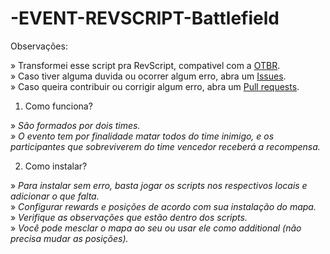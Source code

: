 # -EVENT-REVSCRIPT-Battlefield

Observações: 

» Transformei esse script pra RevScript, compativel com a [OTBR](https://github.com/opentibiabr/otservbr-global.git).<br>
» Caso tiver alguma duvida ou ocorrer algum erro, abra um [Issues](https://github.com/brunomaidana97/-EVENT-REVSCRIPT-Battlefield/issues).<br>
» Caso queira contribuir ou corrigir algum erro, abra um [Pull requests](https://github.com/brunomaidana97/-EVENT-REVSCRIPT-Battlefield/pulls).

1. Como funciona?

» *São formados por dois times.<br>» O evento tem por finalidade matar todos do time inimigo, e os participantes que sobreviverem do time vencedor receberá a recompensa.*

2. Como instalar?

» *Para instalar sem erro, basta jogar os scripts nos respectivos locais e adicionar o que falta.*<br>
» *Configurar rewards e posições de acordo com sua instalação do mapa.*<br>
» *Verifique as observações que estão dentro dos scripts.*<br>
» *Você pode mesclar o mapa ao seu ou usar ele como additional (não precisa mudar as posições).*
